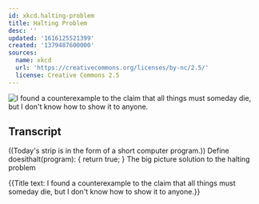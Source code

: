 ```yaml
---
id: xkcd.halting-problem
title: Halting Problem
desc: ''
updated: '1616125521399'
created: '1379487600000'
sources:
  name: xkcd
  url: 'https://creativecommons.org/licenses/by-nc/2.5/'
  license: Creative Commons 2.5
---
```

![I found a counterexample to the claim that all things must someday die, but I don't know how to show it to anyone.](https://imgs.xkcd.com/comics/halting_problem.png)

## Transcript
((Today's strip is in the form of a short computer program.))
Define doesithalt(program): { return true; }
The big picture solution to the halting problem

{{Title text: I found a counterexample to the claim that all things must someday die, but I don't know how to show it to anyone.}}
